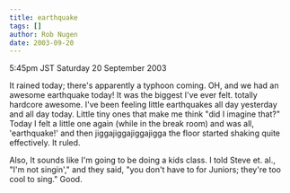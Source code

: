 ```yaml
---
title: earthquake
tags: []
author: Rob Nugen
date: 2003-09-20
---
```


<p class=date>5:45pm JST Saturday 20 September 2003</p>

<p>It rained today; there's apparently a typhoon coming.  OH, and we
had an awesome earthquake today!  It was the biggest I've ever felt.
totally hardcore awesome.  I've been feeling little earthquakes all
day yesterday and all day today.  Little tiny ones that make me think
"did I imagine that?"  Today I felt a little one again (while in the
break room) and was all, 'earthquake!' and then jiggajiggajiggajigga
the floor started shaking quite effectively.  It ruled.</p>

<p>Also, It sounds like I'm going to be doing a kids class.  I told
Steve et. al., "I'm not singin'," and they said, "you don't have to
for Juniors; they're too cool to sing."  Good.</p>
